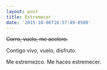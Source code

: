 ```yaml
---
layout: post
title: Estremecer
date: '2015-10-06T16:57:49-0500'
---
```


<s>Corro, vuelo, me acelero.</s>

Contigo vivo, vuelo, disfruto.

Me estremezco. Me haces estremecer.
